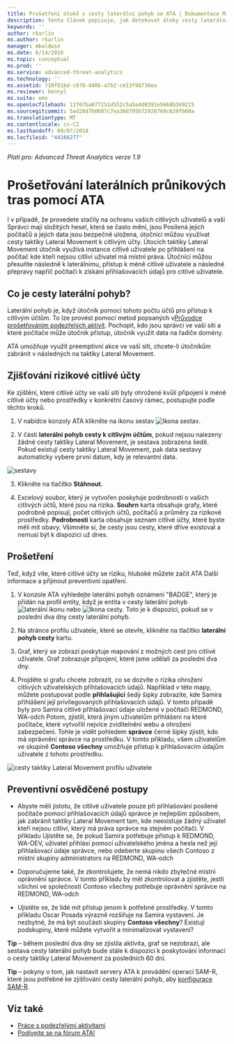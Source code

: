 ```yaml
---
title: Prošetření útoků v cesty laterální pohyb se ATA | Dokumentace Microsoftu
description: Tento článek popisuje, jak detekovat útoky cesty laterální pohyb s Advanced Threat Analytics (ATA).
keywords: ''
author: rkarlin
ms.author: rkarlin
manager: mbaldwin
ms.date: 6/14/2018
ms.topic: conceptual
ms.prod: ''
ms.service: advanced-threat-analytics
ms.technology: ''
ms.assetid: 710f01bd-c878-4406-a7b2-ce13f98736ea
ms.reviewer: bennyl
ms.suite: ems
ms.openlocfilehash: 11f67ba077251d552c5a5a4d0391e5668b349215
ms.sourcegitcommit: 5ad28d7b0607c7ea36d795b72928769c629fb80a
ms.translationtype: MT
ms.contentlocale: cs-CZ
ms.lasthandoff: 09/07/2018
ms.locfileid: "44166277"
---
```

*Platí pro: Advanced Threat Analytics verze 1.9*

# <a name="investigating-lateral-movement-paths-with-ata"></a>Prošetřování laterálních průnikových tras pomocí ATA

I v případě, že provedete stačily na ochranu vašich citlivých uživatelů a vaši Správci mají složitých hesel, která se často mění, jsou Posílená jejich počítačů a jejich data jsou bezpečně uložena, útočníci můžou využívat cesty taktiky Lateral Movement k citlivým účty. Útocích taktiky Lateral Movement útočník využívá instance citlivé uživatele po přihlášení na počítač kde kteří nejsou citliví uživatel má místní práva. Útočníci můžou přesuňte následně k laterálnímu, přístup k méně citlivé uživatele a následné přepravy napříč počítači k získání přihlašovacích údajů pro citlivé uživatele. 

## <a name="what-is-a-lateral-movement-path"></a>Co je cesty laterální pohyb?

Laterální pohyb je, když útočník pomocí tohoto počtu účtů pro přístup k citlivým účtům. To lze provést pomocí metod popsaných v[Průvodce prošetřováním podezřelých aktivit](suspicious-activity-guide.md). Pochopit, kdo jsou správci ve vaší síti a které počítače může útočník přístup, útočník využít data na řadiče domény. 

ATA umožňuje využít preemptivní akce ve vaší síti, chcete-li útočníkům zabránit v následných na taktiky Lateral Movement.

## <a name="discovery-your-at-risk-sensitive-accounts"></a>Zjišťování rizikové citlivé účty

Ke zjištění, které citlivé účty ve vaší síti byly ohrožené kvůli připojení k méně citlivé účty nebo prostředky v konkrétní časový rámec, postupujte podle těchto kroků. 

1. V nabídce konzoly ATA klikněte na ikonu sestav ![Ikona sestav](./media/ata-report-icon.png).

2. V části **laterální pohyb cesty k citlivým účtům**, pokud nejsou nalezeny žádné cesty taktiky Lateral Movement, je sestava zobrazena šedě. Pokud existují cesty taktiky Lateral Movement, pak data sestavy automaticky vybere první datum, kdy je relevantní data. 

 ![sestavy](./media/reports.png)

3. Klikněte na tlačítko **Stáhnout**.

3. Excelový soubor, který je vytvořen poskytuje podrobnosti o vašich citlivých účtů, které jsou na rizika. **Souhrn** karta obsahuje grafy, které podrobně popisují, počet citlivých účtů, počítačů a průměry za rizikové prostředky. **Podrobnosti** karta obsahuje seznam citlivé účty, které byste měli mít obavy. Všimněte si, že cesty jsou cesty, které dříve existoval a nemusí být k dispozici už dnes.


## <a name="investigate"></a>Prošetření

Teď, když víte, které citlivé účty se riziku, hluboké můžete začít ATA Další informace a přijmout preventivní opatření.

1. V konzole ATA vyhledejte laterální pohyb oznámení "BADGE", který je přidán na profil entity, když je entita v cesty laterální pohyb ![laterální ikonu](./media/lateral-movement-icon.png) nebo ![Ikona cesty](./media/paths-icon.png). Toto je k dispozici, pokud se v poslední dva dny cesty laterální pohyb.

2. Na stránce profilu uživatele, které se otevře, klikněte na tlačítko **laterální pohyb cesty** kartu.

3. Graf, který se zobrazí poskytuje mapování z možných cest pro citlivé uživatele. Graf zobrazuje připojení, které jsme udělali za poslední dva dny.

4. Projděte si grafu chcete zobrazit, co se dozvíte o rizika ohrožení citlivých uživatelských přihlašovacích údajů. Například v této mapy, můžete postupovat podle **přihlašující** šedý šipky zobrazíte, kde Samira přihlášení její privilegovaných přihlašovacích údajů. V tomto případě byly pro Samira citlivé přihlašovací údaje uložené v počítači REDMOND, WA-odch Potom, zjistili, která jiným uživatelům přihlášení na které počítače, které vytvořili nejvíce zviditelnění webu a ohrožení zabezpečení. Tohle je vidět pohledem **správce** černé šipky zjistit, kdo má oprávnění správce na prostředku. V tomto příkladu, všem uživatelům ve skupině **Contoso všechny** umožňuje přístup k přihlašovacím údajům uživatele z tohoto prostředku.  

 ![cesty taktiky Lateral Movement profilu uživatele](media/user-profile-lateral-movement-paths.png)


## <a name="preventative-best-practices"></a>Preventivní osvědčené postupy

- Abyste měli jistotu, že citlivé uživatele pouze při přihlašování posílené počítače pomocí přihlašovacích údajů správce je nejlepším způsobem, jak zabránit taktiky Lateral Movement tam, kde neexistuje žádný uživatel kteří nejsou citliví, který má práva správce na stejném počítači. V příkladu Ujistěte se, že pokud Samira potřebuje přístup k REDMOND, WA-DEV, uživatel přihlásí pomocí uživatelského jména a hesla než její přihlašovací údaje správce, nebo odeberte skupinu všech Contoso z místní skupiny administrators na REDMOND, WA-odch

- Doporučujeme také, že zkontrolujete, že nemá nikdo zbytečné místní oprávnění správce. V tomto příkladu by měl zkontrolovat a zjistěte, jestli všichni ve společnosti Contoso všechny potřebuje oprávnění správce na REDMOND, WA-odch

- Ujistěte se, že lidé mít přístup jenom k potřebné prostředky. V tomto příkladu Oscar Posada výrazně rozšiřuje na Samira vystavení. Je nezbytné, že má být součástí skupiny **Contoso všechny**? Existují podskupiny, které můžete vytvořit a minimalizovat vystavení?

**Tip** – během poslední dva dny se zjistila aktivita, graf se nezobrazí, ale sestava cesty laterální pohyb bude stále k dispozici k poskytování informací o cesty taktiky Lateral Movement za posledních 60 dní.

**Tip** – pokyny o tom, jak nastavit servery ATA k provádění operací SAM-R, které jsou potřebné ke zjišťování cesty laterální pohyb, aby [konfigurace SAM-R](install-ata-step9-samr.md).




## <a name="see-also"></a>Viz také
- [Práce s podezřelými aktivitami](working-with-suspicious-activities.md)
- [Podívejte se na fórum ATA!](https://social.technet.microsoft.com/Forums/security/home?forum=mata)
